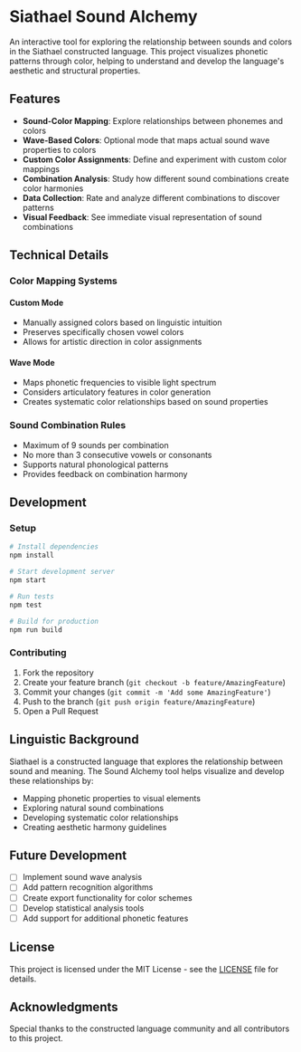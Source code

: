 # Siathael Sound Alchemy

An interactive tool for exploring the relationship between sounds and colors in the Siathael constructed language. This project visualizes phonetic patterns through color, helping to understand and develop the language's aesthetic and structural properties.

## Features

- **Sound-Color Mapping**: Explore relationships between phonemes and colors
- **Wave-Based Colors**: Optional mode that maps actual sound wave properties to colors
- **Custom Color Assignments**: Define and experiment with custom color mappings
- **Combination Analysis**: Study how different sound combinations create color harmonies
- **Data Collection**: Rate and analyze different combinations to discover patterns
- **Visual Feedback**: See immediate visual representation of sound combinations

## Technical Details

### Color Mapping Systems

#### Custom Mode
- Manually assigned colors based on linguistic intuition
- Preserves specifically chosen vowel colors
- Allows for artistic direction in color assignments

#### Wave Mode
- Maps phonetic frequencies to visible light spectrum
- Considers articulatory features in color generation
- Creates systematic color relationships based on sound properties

### Sound Combination Rules

- Maximum of 9 sounds per combination
- No more than 3 consecutive vowels or consonants
- Supports natural phonological patterns
- Provides feedback on combination harmony

## Development

### Setup

```bash
# Install dependencies
npm install

# Start development server
npm start

# Run tests
npm test

# Build for production
npm run build
```

### Contributing

1. Fork the repository
2. Create your feature branch (`git checkout -b feature/AmazingFeature`)
3. Commit your changes (`git commit -m 'Add some AmazingFeature'`)
4. Push to the branch (`git push origin feature/AmazingFeature`)
5. Open a Pull Request

## Linguistic Background

Siathael is a constructed language that explores the relationship between sound and meaning. The Sound Alchemy tool helps visualize and develop these relationships by:

- Mapping phonetic properties to visual elements
- Exploring natural sound combinations
- Developing systematic color relationships
- Creating aesthetic harmony guidelines

## Future Development

- [ ] Implement sound wave analysis
- [ ] Add pattern recognition algorithms
- [ ] Create export functionality for color schemes
- [ ] Develop statistical analysis tools
- [ ] Add support for additional phonetic features

## License

This project is licensed under the MIT License - see the [LICENSE](LICENSE) file for details.

## Acknowledgments

Special thanks to the constructed language community and all contributors to this project.
